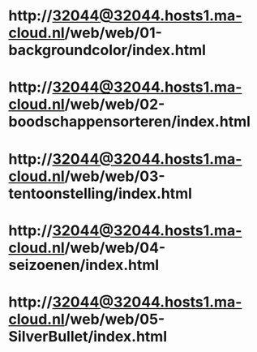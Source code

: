 # http://32044@32044.hosts1.ma-cloud.nl/web/web/01-backgroundcolor/index.html
# http://32044@32044.hosts1.ma-cloud.nl/web/web/02-boodschappensorteren/index.html
# http://32044@32044.hosts1.ma-cloud.nl/web/web/03-tentoonstelling/index.html
# http://32044@32044.hosts1.ma-cloud.nl/web/web/04-seizoenen/index.html
# http://32044@32044.hosts1.ma-cloud.nl/web/web/05-SilverBullet/index.html
